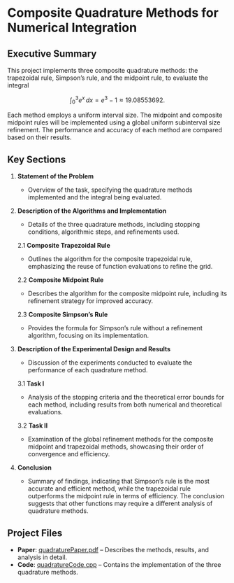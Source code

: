 # Composite Quadrature Methods for Numerical Integration

## Executive Summary
This project implements three composite quadrature methods: the trapezoidal rule, Simpson’s rule, and the midpoint rule, to evaluate the integral 

```math
\int_0^3 e^x \, dx = e^3 - 1 \approx 19.08553692.
```

Each method employs a uniform interval size. The midpoint and composite midpoint rules will be implemented using a global uniform subinterval size refinement. The performance and accuracy of each method are compared based on their results.

## Key Sections
1. **Statement of the Problem**
   - Overview of the task, specifying the quadrature methods implemented and the integral being evaluated.

2. **Description of the Algorithms and Implementation**
   - Details of the three quadrature methods, including stopping conditions, algorithmic steps, and refinements used.

   2.1 **Composite Trapezoidal Rule**
   - Outlines the algorithm for the composite trapezoidal rule, emphasizing the reuse of function evaluations to refine the grid.

   2.2 **Composite Midpoint Rule**
   - Describes the algorithm for the composite midpoint rule, including its refinement strategy for improved accuracy.

   2.3 **Composite Simpson’s Rule**
   - Provides the formula for Simpson’s rule without a refinement algorithm, focusing on its implementation.

3. **Description of the Experimental Design and Results**
   - Discussion of the experiments conducted to evaluate the performance of each quadrature method.

   3.1 **Task I**
   - Analysis of the stopping criteria and the theoretical error bounds for each method, including results from both numerical and theoretical evaluations.

   3.2 **Task II**
   - Examination of the global refinement methods for the composite midpoint and trapezoidal methods, showcasing their order of convergence and efficiency.

4. **Conclusion**
   - Summary of findings, indicating that Simpson’s rule is the most accurate and efficient method, while the trapezoidal rule outperforms the midpoint rule in terms of efficiency. The conclusion suggests that other functions may require a different analysis of quadrature methods.

## Project Files  
- **Paper**: [quadraturePaper.pdf](quadraturePaper.pdf) – Describes the methods, results, and analysis in detail.  
- **Code**: [quadratureCode.cpp](quadratureCode.cpp) – Contains the implementation of the three quadrature methods.  

